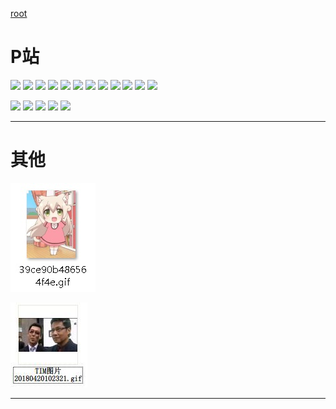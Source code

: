 ﻿[root](https://github.com/EvernightAurora/Image/tree/master/)

# P站

[
![](P站/64729991/Les.jpg)](https://github.com/EvernightAurora/Image/tree/master/P%E7%AB%99/64729991)
[
![](P站/65296146/Les.jpg)](https://github.com/EvernightAurora/Image/tree/master/P%E7%AB%99/65296146)
[
![](P站/68198008/Les.jpg)](https://github.com/EvernightAurora/Image/tree/master/P%E7%AB%99/68198008)
[
![](P站/68263033/Les.jpg)](https://github.com/EvernightAurora/Image/tree/master/P%E7%AB%99/68263033) 
[
![](https://raw.githubusercontent.com/EvernightAurora/Image/master/P站/68268075/Les.jpg)](https://github.com/EvernightAurora/Image/tree/master/P%E7%AB%99/68268075)
[
![](https://raw.githubusercontent.com/EvernightAurora/Image/master/P站/67185794/Les.jpg)](https://github.com/EvernightAurora/Image/tree/master/P%E7%AB%99/67185794)
[
![](https://raw.githubusercontent.com/EvernightAurora/Image/master/P站/67763223/Les.jpg)](https://github.com/EvernightAurora/Image/tree/master/P%E7%AB%99/67763223)
[
![](https://raw.githubusercontent.com/EvernightAurora/Image/master/P站/68290789/Les.jpg)](https://github.com/EvernightAurora/Image/tree/master/P%E7%AB%99/68290789)
[
![](https://raw.githubusercontent.com/EvernightAurora/Image/master/P站/66044547/Les.jpg)](https://github.com/EvernightAurora/Image/tree/master/P%E7%AB%99/66044547)
[![](https://raw.githubusercontent.com/EvernightAurora/Image/master/P站/65262282/Les.jpg)](https://github.com/EvernightAurora/Image/tree/master/P%E7%AB%99/65262282)
[![](https://raw.githubusercontent.com/EvernightAurora/Image/master/P站/65804478/Les.jpg)](https://github.com/EvernightAurora/Image/tree/master/P%E7%AB%99/65804478)
[![](https://raw.githubusercontent.com/EvernightAurora/Image/master/P站/65988290/Les.jpg)](https://github.com/EvernightAurora/Image/tree/master/P%E7%AB%99/65988290)

[
![](https://raw.githubusercontent.com/EvernightAurora/Image/master/P站/66708300/Les.JPG)](https://github.com/EvernightAurora/Image/tree/master/P%E7%AB%99/66708300)
[
![](https://raw.githubusercontent.com/EvernightAurora/Image/master/P站/68160873/Les.JPG)](https://github.com/EvernightAurora/Image/tree/master/P%E7%AB%99/68160873)
[
![](https://raw.githubusercontent.com/EvernightAurora/Image/master/P站/66413589/Les.JPG)](https://github.com/EvernightAurora/Image/tree/master/P%E7%AB%99/66413589)
[
![](https://raw.githubusercontent.com/EvernightAurora/Image/master/P站/68024757/Les.JPG)](https://github.com/EvernightAurora/Image/tree/master/P%E7%AB%99/68024757)
[
![](https://raw.githubusercontent.com/EvernightAurora/Image/master/P站/67899521/Les.JPG)](https://github.com/EvernightAurora/Image/tree/master/P%E7%AB%99/67899521)

---
# 其他
[
![](https://raw.githubusercontent.com/EvernightAurora/Image/master/其他/39ce90b486564f4e/Les.jpg)](https://github.com/EvernightAurora/Image/tree/master/%E5%85%B6%E4%BB%96/39ce90b486564f4e)

[
![](https://raw.githubusercontent.com/EvernightAurora/Image/master/其他/IM-20180420102321/Les.JPG)](https://github.com/EvernightAurora/Image/tree/master/其他/IM-20180420102321)

---
